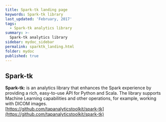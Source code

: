 ```yaml
---
title: Spark-tk landing page
keywords: Spark-tk library
last_updated: 'February, 2017'
tags:
  - Spark-tk analytics library
summary: >-
  Spark-tk analytics library
sidebar: mydoc_sidebar
permalink: sparktk_landing.html
folder: mydoc
published: true
---
```


## Spark-tk  

**Spark-tk:** is an analytics library that enhances the Spark experience by providing a rich, easy-to-use API for Python and Scala. The library supports Machine Learning capabilities and other operations, for example, working with DICOM images. <br>[https://github.com/tapanalyticstoolkit/spark-tk](https://github.com/tapanalyticstoolkit/spark-tk) <br>
